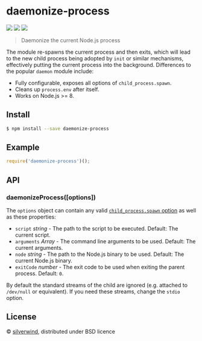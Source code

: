 # daemonize-process
[![](https://img.shields.io/npm/v/daemonize-process.svg?style=flat)](https://www.npmjs.org/package/daemonize-process) [![](https://img.shields.io/npm/dm/daemonize-process.svg)](https://www.npmjs.org/package/daemonize-process) [![](https://api.travis-ci.org/silverwind/daemonize-process.svg?style=flat)](https://travis-ci.org/silverwind/daemonize-process)

> Daemonize the current Node.js process

The module re-spawns the current process and then exits, which will lead to the new child process being adopted by `init` or similar mechanisms, effectively putting the current process into the background. Differences to the popular `daemon` module include:

- Fully configurable, exposes all options of `child_process.spawn`.
- Cleans up `process.env` after itself.
- Works on Node.js >= 8.

## Install

```sh
$ npm install --save daemonize-process
```

## Example

```js
require('daemonize-process')();
```

## API

### daemonizeProcess([options])

The `options` object can contain any valid [`child_process.spawn` option](https://nodejs.org/api/child_process.html#child_process_child_process_spawn_command_args_options) as well as these properties:

- `script` *string* - The path to the script to be executed. Default: The current script.
- `arguments` *Array* - The command line arguments to be used. Default: The current arguments.
- `node` *string* - The path to the Node.js binary to be used. Default: The current Node.js binary.
- `exitCode` *number* - The exit code to be used when exiting the parent process. Default: `0`.

By default the standard streams of the child are ignored (e.g. attached to `/dev/null` or equivalent). If you need these streams, change the `stdio` option.

## License

© [silverwind](https://github.com/silverwind), distributed under BSD licence
